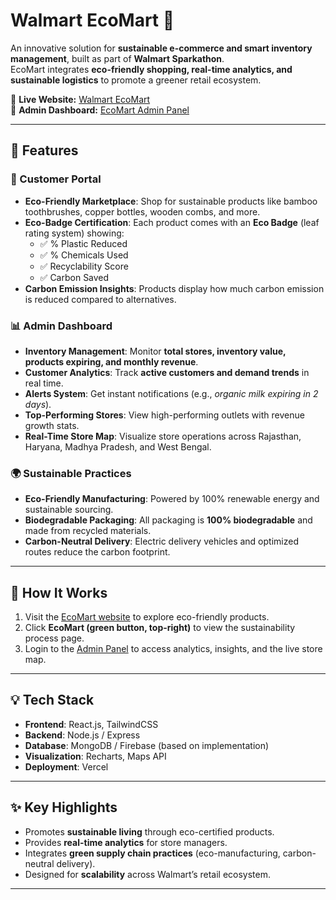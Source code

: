 # Walmart EcoMart 🌱  

An innovative solution for **sustainable e-commerce and smart inventory management**, built as part of **Walmart Sparkathon**.  
EcoMart integrates **eco-friendly shopping, real-time analytics, and sustainable logistics** to promote a greener retail ecosystem.  

🔗 **Live Website:** [Walmart EcoMart](https://walmart-ecomart.vercel.app/)  
🔗 **Admin Dashboard:** [EcoMart Admin Panel](https://walmart-ecomart.vercel.app/admin)  

---

## 📌 Features  

### 🛒 Customer Portal  
- **Eco-Friendly Marketplace**: Shop for sustainable products like bamboo toothbrushes, copper bottles, wooden combs, and more.  
- **Eco-Badge Certification**: Each product comes with an **Eco Badge** (leaf rating system) showing:  
  - ✅ % Plastic Reduced  
  - ✅ % Chemicals Used  
  - ✅ Recyclability Score  
  - ✅ Carbon Saved  
- **Carbon Emission Insights**: Products display how much carbon emission is reduced compared to alternatives.  

### 📊 Admin Dashboard  
- **Inventory Management**: Monitor **total stores, inventory value, products expiring, and monthly revenue**.  
- **Customer Analytics**: Track **active customers and demand trends** in real time.  
- **Alerts System**: Get instant notifications (e.g., *organic milk expiring in 2 days*).  
- **Top-Performing Stores**: View high-performing outlets with revenue growth stats.  
- **Real-Time Store Map**: Visualize store operations across Rajasthan, Haryana, Madhya Pradesh, and West Bengal.  

### 🌍 Sustainable Practices  
- **Eco-Friendly Manufacturing**: Powered by 100% renewable energy and sustainable sourcing.  
- **Biodegradable Packaging**: All packaging is **100% biodegradable** and made from recycled materials.  
- **Carbon-Neutral Delivery**: Electric delivery vehicles and optimized routes reduce the carbon footprint.  

---

## 🚀 How It Works  

1. Visit the [EcoMart website](https://walmart-ecomart.vercel.app/) to explore eco-friendly products.  
2. Click **EcoMart (green button, top-right)** to view the sustainability process page.  
3. Login to the [Admin Panel](https://walmart-ecomart.vercel.app/admin) to access analytics, insights, and the live store map.  

---


## 💡 Tech Stack  
- **Frontend**: React.js, TailwindCSS  
- **Backend**: Node.js / Express  
- **Database**: MongoDB / Firebase (based on implementation)  
- **Visualization**: Recharts, Maps API  
- **Deployment**: Vercel  

---

## ✨ Key Highlights  
- Promotes **sustainable living** through eco-certified products.  
- Provides **real-time analytics** for store managers.  
- Integrates **green supply chain practices** (eco-manufacturing, carbon-neutral delivery).  
- Designed for **scalability** across Walmart’s retail ecosystem.  

---


